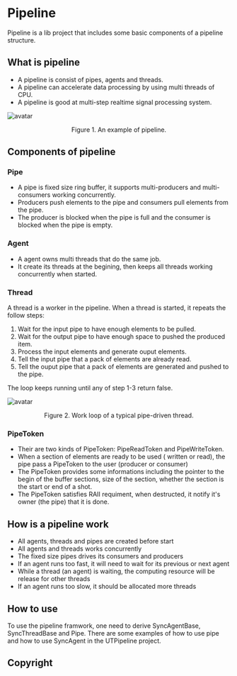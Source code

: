 # Pipeline

Pipeline is a lib project that includes some basic components of a pipeline structure.


## What is pipeline
* A pipeline is consist of pipes, agents and threads.
* A pipeline can accelerate data processing by using multi threads of CPU.
* A pipeline is good at multi-step realtime signal processing system.

![avatar](Pipeline.png)
<center>Figure 1. An example of pipeline.</center>

## Components of pipeline
### Pipe
* A pipe is fixed size ring buffer, it supports multi-producers and multi-consumers working concurrently.   
* Producers push elements to the pipe and consumers pull elements from the pipe.  
* The producer is blocked when the pipe is full and the consumer is blocked when the pipe is empty.  

### Agent
* A agent owns multi threads that do the same job.
* It create its threads at the begining, then keeps all threads working concurrently when started.


### Thread
A thread is a worker in the pipeline. When a thread is started, it repeats the follow steps:
1. Wait for the input pipe to have enough elements to be pulled.
2. Wait for the output pipe to have enough space to pushed the produced item.
3. Process the input elements and generate ouput elements.
4. Tell the input pipe that a pack of elements are already read.
5. Tell the ouput pipe that a pack of elements are generated and pushed to the pipe.

The loop keeps running until any of step 1-3 return false.

![avatar](WorkloopOfPipeDrivenThread.png)
<center>Figure 2. Work loop of a typical pipe-driven thread.</center>

### PipeToken

* Their are two kinds of PipeToken: PipeReadToken and PipeWriteToken.
* When a section of elements are ready to be used ( written or read), the pipe pass a PipeToken to the user (producer or consumer)
* The PipeToken provides some informations including the pointer to the begin of the buffer sections, size of the section, whether the section is the start or end of a shot.
* The PipeToken satisfies RAII requiment, when destructed, it notify it's owner (the pipe) that it is done.

## How is a pipeline work
* All agents, threads and pipes are created before start
* All agents and threads works concurrently
* The fixed size pipes drives its consumers and producers
* If an agent runs too fast, it will need to wait for its previous or next agent
* While a thread (an agent) is waiting, the computing resource will be release for other threads
* If an agent runs too slow, it should be allocated more threads

## How to use
To use the pipeline framwork, one need to derive SyncAgentBase, SyncThreadBase and Pipe<T>. There are some examples of how to use pipe and how to use SyncAgent in the UTPipeline project.

## Copyright

